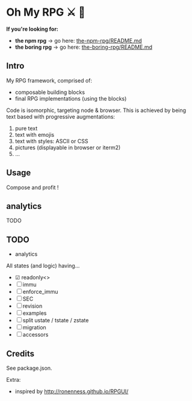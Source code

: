 # Oh My RPG ⚔ 👑

**If you're looking for:**
- **the npm rpg** → go here: [the-npm-rpg/README.md](../apps/the-npm-rpg/README.md)
- **the boring rpg** → go here: [the-boring-rpg/README.md](../apps/the-boring-rpg/README.md)


## Intro

My RPG framework, comprised of:
* composable building blocks
* final RPG implementations (using the blocks)

Code is isomorphic, targeting node & browser. This is achieved by being text based with progressive augmentations:
1. pure text
1. text with emojis
1. text with styles: ASCII or CSS
1. pictures (displayable in browser or iterm2)
1. ...


## Usage
Compose and profit !


## analytics
TODO

## TODO
* analytics

All states (and logic) having...
* ☑ readonly<>
* ☐ immu
* ☐ enforce_immu
* ☐ SEC
* ☐ revision
* ☐ examples
* ☐ split ustate / tstate / zstate
* ☐ migration
* ☐ accessors


## Credits
See package.json.

Extra:
- inspired by http://ronenness.github.io/RPGUI/
